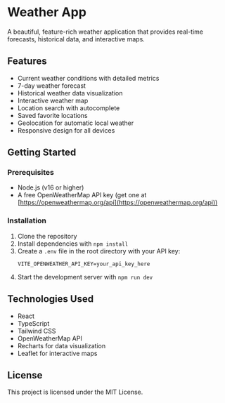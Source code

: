 # Weather App

A beautiful, feature-rich weather application that provides real-time forecasts, historical data, and interactive maps.

## Features

- Current weather conditions with detailed metrics
- 7-day weather forecast
- Historical weather data visualization
- Interactive weather map
- Location search with autocomplete
- Saved favorite locations
- Geolocation for automatic local weather
- Responsive design for all devices

## Getting Started

### Prerequisites

- Node.js (v16 or higher)
- A free OpenWeatherMap API key (get one at [https://openweathermap.org/api](https://openweathermap.org/api))

### Installation

1. Clone the repository
2. Install dependencies with `npm install`
3. Create a `.env` file in the root directory with your API key:
   ```
   VITE_OPENWEATHER_API_KEY=your_api_key_here
   ```
4. Start the development server with `npm run dev`

## Technologies Used

- React
- TypeScript
- Tailwind CSS
- OpenWeatherMap API
- Recharts for data visualization
- Leaflet for interactive maps

## License

This project is licensed under the MIT License.